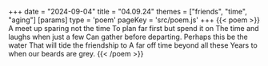 +++
date = "2024-09-04"
title = "04.09.24"
themes = ["friends", "time", "aging"]
[params]
  type = 'poem'
  pageKey = 'src/poem.js'
+++
{{< poem >}}
A meet up sparing not the time
To plan far first but spend it on
The time and laughs when just a few
Can gather before departing.
Perhaps this be the water
That will tide the friendship to
A far off time beyond all these
Years to when our beards are grey.
{{< /poem >}}